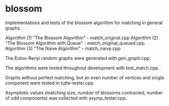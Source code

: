 blossom
=======

Implementations and tests of the blossom algorithm for matching in general graphs.


Algorithm (1) "The Blossom Algorithm" - match_original.cpp
Algorithm (2) "The Blossom Algorithm with Queue" - match_original_queued.cpp
Algorithm (3) "The Naive Algorithm" - match_naive.cpp

The Erdos-Renyi random graphs were generated with gen_graph.cpp.

The algorithms were tested throughout development with test_match.cpp.

Graphs without perfect matching, but an even number of vertices and single component were tested in tutte-tester.cpp.

Asymptotic values (matching size, number of blossoms contracted, number of odd components) was collected with asymp_tester.cpp.